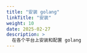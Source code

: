 ```yaml
---
title: "安装 golang"
linkTitle: "安装"
weight: 10
date: 2025-02-27
description: >
  在各个平台上安装和配置 golang
---
```




